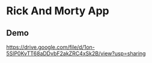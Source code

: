 # Rick And Morty App

## Demo
https://drive.google.com/file/d/1on-5SlP0KvTT68aDDvbF2akZRC4xSk2B/view?usp=sharing
